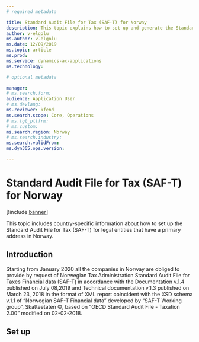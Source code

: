 ```yaml
---
# required metadata

title: Standard Audit File for Tax (SAF-T) for Norway
description: This topic explains how to set up and generate the Standard Audit File for Tax (SAF-T) for legal entities that have a primary address in Norway. 
author: v-elgolu
ms.author: v-elgolu
ms.date: 12/09/2019
ms.topic: article
ms.prod: 
ms.service: dynamics-ax-applications
ms.technology: 

# optional metadata

manager: 
# ms.search.form: 
audience: Application User
# ms.devlang: 
ms.reviewer: kfend
ms.search.scope: Core, Operations
# ms.tgt_pltfrm: 
# ms.custom: 
ms.search.region: Norway
# ms.search.industry: 
ms.search.validFrom: 
ms.dyn365.ops.version: 

---
```


# Standard Audit File for Tax (SAF-T) for Norway

[!include [banner](../includes/banner.md)]

This topic includes country-specific information about how to set up the Standard Audit File for Tax (SAF-T) for legal entities that have a primary address in Norway.

## Introduction

Starting from January 2020 all the companies in Norway are obliged to provide by request of Norwegian Tax Administration Standard Audit File for Taxes Financial data (SAF-T) in accordance with the Documentation v.1.4 published on July 08,2019 and Technical documentation v.1.3 published on March 23, 2018 in the format of XML report coincident with the XSD schema v.1.1 of “Norwegian SAF-T Financial data” developed by “SAF-T Working group”, Skatteetaten ©, based on “OECD Standard Audit File - Taxation 2.00” modified on 02-02-2018.

## Set up
